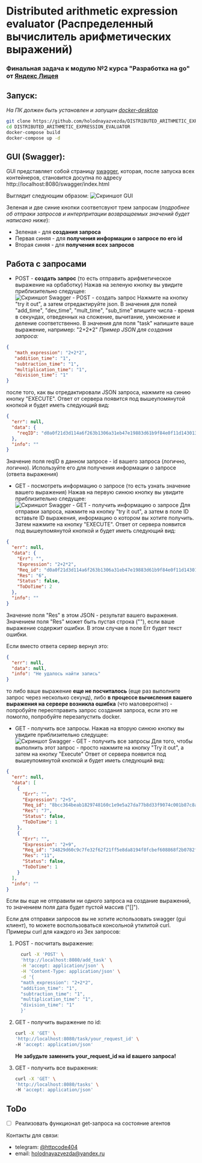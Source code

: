 # Distributed arithmetic expression evaluator (Распределенный вычислитель арифметических выражений)
### Финальная задача к модулю №2 курса "Разработка на go" от [Яндекс Лицея](https://lyceum.yandex.ru/)

## Запуск:

_На ПК должен быть установлен и запущен [docker-desktop](https://docs.docker.com/engine/install/)_

```bash
git clone https://github.com/holodnayazvezda/DISTRIBUTED_ARITHMETIC_EXPRESSION_EVALUATOR.git
cd DISTRIBUTED_ARITHMETIC_EXPRESSION_EVALUATOR
docker-compose build
docker-compose up -d
```

## GUI (Swagger):
GUI представляет собой страницу [swagger](http://localhost:8080/swagger/index.html), которая, после запуска всех контейнеров, становится досупна по адресу http://localhost:8080/swagger/index.html

Выглядит следующим образом:
![Скриншот GUI](./static/images/swagger_screenshot.png)

Зеленая и две синие кнопки соответсвуют трем запросам (_подробнее об отпраки запросов и интерпритации возвращаемых значений будет написано ниже_): 
* Зеленая - для **создания запроса**
* Первая синяя - для **получения информации о запросе по его id**
* Вторая синяя - для **получения всех запросов**

## Работа с запросами

* POST - **создать запрос** (то есть отправить арифметическое выражение на орбаботку)
Нажав на зеленую кнопку вы увидите приблизительно следущее:
![Скриншот Swagger - POST - создать запрос](./static/images/post_request_screenshot.png)
Нажмите на кнопку "try it out", а затем отредактируйте json. В значения для полей "add_time", "dev_time", "mult_time", "sub_time" впишите числа - время в секундах, отведенных на сложение, вычитание, умножение и деление соответственно. В значения для поля "task" напишите ваше выражение, например: "2+2*2"
_Пример JSON для создания запроса:_ 
```json
{
   "math_expression": "2+2*2",
   "addition_time": "1",
   "subtraction_time": "1",
   "multiplication_time": "1",
   "division_time": "1"
}
```

после того, как вы отредактировали JSON запроса, нажмите на синию кнопку "EXECUTE".
Ответ от сервера появится под вышеупомянутой кнопкой и будет иметь следующий вид:
```json
{
  "err": null,
  "data": {
    "reqID": "d0a0f21d3d114a6f263b1306a31eb47e19883d61b9f84e0f11d1430134176a03"
  },
  "info": ""
}
```

Значение поля reqID в данном запросе - id вашего запроса (логично, логично). Используйте его для получения информации о запросе (ответа выражения)
* GET - посмотреть информацию о запросе (то есть узнать значение вашего выражения)
Нажав на первую синюю кнопку вы увидите приблизительно следущее:
![Скриншот Swagger - GET - получить информацию о запросе](./static/images/first_get_request.png)
Для отправки запроса, нажмите на кнопку "try it out", а затем в поле ID вставьте ID выражения, информацию о котором вы хотите получить. Затем нажмите на кнопку "EXECUTE".
Ответ от сервера появится под вышеупомянутой кнопкой и будет иметь следующий вид:
```json
{
  "err": null,
  "data": {
    "Err": "",
    "Expression": "2+2*2",
    "Req_id": "d0a0f21d3d114a6f263b1306a31eb47e19883d61b9f84e0f11d1430134176a03",
    "Res": "6",
    "Status": false,
    "ToDoTime": 2
  },
  "info": ""
}
```

Значение поля "Res" в этом JSON - результат вашего выражения. Значением поля "Res" может быть пустая строка (""), если ваше выражение содержит ошибки. В этом случае в поле Err будет текст ошибки.

Если вместо ответа сервер вернул это:
```json
{
  "err": null,
  "data": null,
  "info": "Не удалось найти запись"
}
```

то либо ваше выражение **еще не посчиталось** (еще раз выполните запрос через несколько секунд), либо **в процессе вычисления вашего выражения на сервере возникла ошибка** (что маловероятно) - попробуйте переотправить запрос создания запроса, если это не помогло, попробуйте перезапустить docker.
* GET - получить все запросы. Нажав на вторую синюю кнопку вы увидите приблизительно следущее:
![Скриншот Swagger - GET - получить все запросы](./static/images/second_get_request.png)
Для того, чтобы выполнить этот запрос - просто нажмите на кнопку "Try it out", а затем на кнопку "Execute"
Ответ от сервера появится под вышеупомянутой кнопкой и будет иметь следующий вид:
```json
{
  "err": null,
  "data": [
    {
      "Err": "",
      "Expression": "2+5",
      "Req_id": "8bcc364beab1829748160c1e9e5a27da77b8d33f9074c001b87c8af387c55dac",
      "Res": "7",
      "Status": false,
      "ToDoTime": 1
    },
    {
      "Err": "",
      "Expression": "2+9",
      "Req_id": "34829d60c9c7fe32f62f21ff5e8da8194f8fcbef608868f2b0782fce1bc68ed6",
      "Res": "11",
      "Status": false,
      "ToDoTime": 1
    }
  ],
  "info": ""
}
```

Если вы еще не отправили ни одного запроса на создание выражений, то значением поля дата будет пустой массив ("[]").

Если для отправки запросов вы не хотите использовать swagger (gui клиент), то можете воспользоваться консольной утилитой curl.
Примеры curl для каждого из 3ех запросов: 
1. POST - посчитать выражение:
    
    ```bash
      curl -X 'POST' \
      'http://localhost:8080/add_task' \
      -H 'accept: application/json' \
      -H 'Content-Type: application/json' \
      -d '{
      "math_expression": "2+2*2",
      "addition_time": "1",
      "subtraction_time": "1",
      "multiplication_time": "1",
      "division_time": "1"
      }'
    ```
2. GET - получить выражение по id:
    
    ```bash
    curl -X 'GET' \
    'http://localhost:8080/task/your_request_id' \
    -H 'accept: application/json'
    ```
    **Не забудьте заменить your_request_id на id вашего запроса!**
3. GET - получить все выражения:
    
    ```bash
   curl -X 'GET' \
    'http://localhost:8080/tasks' \
    -H 'accept: application/json'
    ```

## ToDo

- [ ] Реализовать функционал get-запроса на состояние агентов


Контакты для связи:
- telegram: [@httpcode404](https://t.me/httpcode404)
- email: [holodnayazvezda@yandex.ru](mailto:holodnayazvezda@yandex.ru)
